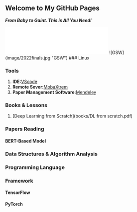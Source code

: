 ## Welcome to My GitHub Pages
***From Baby to Gaint. This is All You Need!***
<iframe frameborder="no" border="0" marginwidth="0" marginheight="0" width=330 height=86 src="//music.163.com/outchain/player?type=2&id=1806635538&auto=1&height=66"></iframe>
![GSW](image/2022finals.jpg "GSW")
### Linux


### Tools
1. **IDE:**[VScode](https://blog.csdn.net/weixin_50821119/article/details/110528064)
2. **Remote Sever:**[MobaXtrem](https://mobaxterm.mobatek.net/)
3. **Paper Management Software:**[Mendeley](https://www.mendeley.com/)



### Books & Lessons
1. [Deep Learning from Scratch](books/DL from scratch.pdf)  


### Papers Reading
#### BERT-Based Model

### Data Structures & Algorithm Analysis

### Programming Language

### Framework
#### TensorFlow
#### PyTorch


